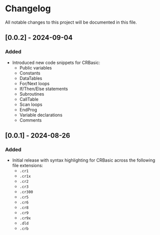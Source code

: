 # Changelog

All notable changes to this project will be documented in this file.

## [0.0.2] - 2024-09-04

### Added
- Introduced new code snippets for CRBasic:
  - Public variables
  - Constants
  - DataTables
  - For/Next loops
  - If/Then/Else statements
  - Subroutines
  - CallTable
  - Scan loops
  - EndProg
  - Variable declarations
  - Comments

## [0.0.1] - 2024-08-26

### Added
- Initial release with syntax highlighting for CRBasic across the following file extensions:
  - `.cr1`
  - `.cr1x`
  - `.cr2`
  - `.cr3`
  - `.cr300`
  - `.cr5`
  - `.cr6`
  - `.cr8`
  - `.cr9`
  - `.cr9x`
  - `.dld`
  - `.crb`